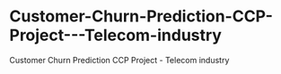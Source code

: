 # Customer-Churn-Prediction-CCP-Project---Telecom-industry
Customer Churn Prediction CCP Project - Telecom industry
